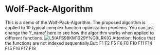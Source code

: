 # Wolf-Pack-Algorithm
This is a demo of the Wolf-Pack-Algorithm. The proposed algorithm is applied to 10 typical complex function optimization pronlems.
You can just change the 'f_name' here to see how the algorithm works when applied to different functions.
![L5(AFS98KM1029Y%G9LRK{G](https://user-images.githubusercontent.com/53145305/129564231-0b4e2d66-1dbe-48d9-948b-f8cd923d7cb4.png)
Attention:
Notice that the functions are not indexed sequentially.But:
F1 F2 F5 F6 F8 F10 F11 F14 F15 F16 F17 F18
